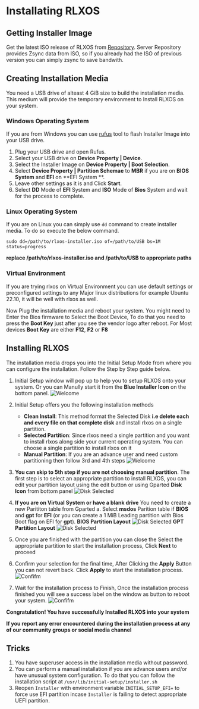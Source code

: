 # Installating RLXOS

## Getting Installer Image

Get the latest ISO release of RLXOS from [Repository](https://repo.rlxos.dev/releases/). Server Repository provides
Zsync data from ISO, so if you already had the ISO of previous version you can simply zsync to save bandwith.

## Creating Installation Media

You need a USB drive of alteast 4 GiB size to build the installation media. This medium will provide the temporary
environment to Install RLXOS on your system.

### Windows Operating System

If you are from Windows you can use [rufus](https://rufus.io) tool to flash Installer Image into your USB drive.

1. Plug your USB drive and open Rufus.
2. Select your USB drive on **Device Property | Device**.
3. Select the Installer Image on **Device Property | Boot Selection**.
4. Select **Device Property | Partition Schemae** to **MBR** if you are on **BIOS System** and **EFI** on **EFI System
   **.
5. Leave other settings as it is and Click **Start**.
6. Select **DD** Mode of **EFI** System and **ISO** Mode of **Bios** System and wait for the process to complete.

### Linux Operating System

If you are on Linux you can simply use `dd` command to create installer media. To do so execute the below command.

`sudo dd=/path/to/rlxos-installer.iso of=/path/to/USB bs=1M status=progress`

**replace **/path/to/rlxos-installer.iso** and **/path/to/USB** to appropriate paths**

### Virtual Environment

If you are trying rlxos on Virtual Environment you can use default settings or preconfigured settings to any Major linux
distributions for example Ubuntu 22.10, it will be well with rlxos as well.

Now Plug the installation media and reboot your system. You might need to Enter the Bios firmware to Select the Boot
Device, To do that you need to press the **Boot Key** just after you see the vendor logo after reboot. For Most devices
**Boot Key** are either **F12**, **F2** or **F8**

## Installing RLXOS

The installation media drops you into the Initial Setup Mode from where you can configure the installation. Follow the
Step by Step guide below.

1. Initial Setup window will pop up to help you to setup RLXOS onto your system. Or you can Manully start it from the
   **Blue Installer Icon** on the bottom panel.
   ![Welcome](_assets/installation/welcome.png)

2. Initial Setup offers you the following installation methods
    - **Clean Install**: This method format the Selected Disk **i.e delete each and every file on that complete disk** and install rlxos on a single partition.
    - **Selected Partition**: Since rlxos need a single partition and you want to install rlxos along side your current operating system. You can choose a single partition to install rlxos on it
    - **Manual Partition**: If you are an advance user and need custom partitioning then follow 3rd and 4th steps
   ![Welcome](_assets/installation/installation-method.png)

3. **You can skip to 5th step if you are not choosing manual partition**. The first step is to select an appropriate partition to install RLXOS, you can edit your partition layout using the
   edit button or using Gparted **Disk Icon** from bottom panel
   ![Disk Selected](_assets/installation/disk-selected.png)

4. **If you are on Virtual System or have a blank drive** You need to create a new Parititon table from Gparted
   a. Select **msdos** Parition table if **BIOS** and **gpt** for **EFI** (or you can create a 1 MiB Leading partition
   with Bios Boot flag on EFI for **gpt**).
   **BIOS Partition Layout**
   ![Disk Selected](_assets/installation/disk-gparted-msdos-layout.png)
   **GPT Partition Layout**
   ![Disk Selected](_assets/installation/disk-gparted-gpt-layout.png)

5. Once you are finished with the partition you can close the Select the appropriate partition to start the installation
   process, Click **Next** to proceed

6. Confirm your selection for the final time, After Clicking the **Apply** Button you can not revert back. Click
   **Apply** to start the installation process.
   ![Confifm](_assets/installation/confirm.png)

7. Wait for the installation process to Finish, Once the installation process finished you will see a success label on
   the window as button to reboot your system.
   ![Confifm](_assets/installation/success.png)

**Congratulation! You have successfully Installed RLXOS into your system**

**If you report any error encountered during the installation process at any of our community groups or social media
channel**

## Tricks

1. You have superuser access in the installation media without password.
2. You can perform a manual installation if you are advance users and/or have unusual system configuration. To do that you can follow the installation script at `/usr/lib/initial-setup/installer.sh`
3. Reopen `Installer` with environment variable `INITIAL_SETUP_EFI=` to force use EFI partition incase `Installer` is failing to detect appropriate UEFI partition.
